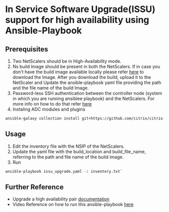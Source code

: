 # In Service Software Upgrade(ISSU) support for high availability using Ansible-Playbook

## Prerequisites

1. Two NetScalers should be in High-Availability mode.
2. Ns build Image should be present in both the NetScalers. If in case you don't have the build image available locally please refer [here](https://www.citrix.com/downloads/citrix-adc/) to download the Image. After you download the build, upload it to the NetScaler and Update the ansible-playbook yaml file providing the path and the file name of the build Image.
3. Password-less SSH authentication between the controller node (system in which you are running ansiblee playbook) and the NetScalers. For more info on how to do that refer [here](https://github.com/citrix/citrix-adc-ansible-modules#usage)
4. Instaling ADC modules and plugins
```bash
ansible-galaxy collection install git+https://github.com/citrix/citrix-adc-ansible-modules.git#/ansible-collections/adc
```

## Usage

1. Edit the inventory file with the NSIP of the NetScalers.
2. Update the yaml file with the build_location and build_file_name, referring to the path and file name of the build image.
2. Run 
```bash
ansible-playbook issu_upgrade.yaml -i inventory.txt`
```

## Further Reference

* Upgrade a high availability pair [documentation](https://docs.netscaler.com/en-us/citrix-adc/current-release/upgrade-downgrade-citrix-adc-appliance/issu-high-availability.html)
* Video Reference on how to run this ansible-playbook [here](https://youtu.be/lYuo9s76-PM)
